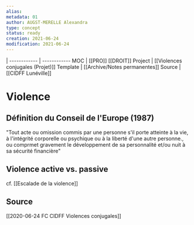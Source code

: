 ```yaml
---
alias:
metadata: 01
author: AUGST-MERELLE Alexandra
type: concept
status: ready
creation: 2021-06-24
modification: 2021-06-24
---
```

 | 
------------ | ------------
MOC | [[PRO]] [[DROIT]]
Project | [[Violences conjugales (Projet)]]
Template | [[Archive/Notes permanentes]]
Source | [[CIDFF Lunéville]]
# Violence
## Définition du Conseil de l'Europe (1987)
"Tout acte ou omission commis par une personne s'il porte atteinte à la vie, à l'intégrité corporelle ou psychique ou à la liberté d'une autre personne., ou comprmet gravement le développement de sa personnalité et/ou nuit à sa sécurité financière"
## Violence active vs. passive
cf. [[Escalade de la violence]]
## Source
[[2020-06-24 FC CIDFF Violences conjugales]]